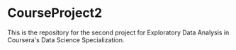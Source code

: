 # CourseProject2
This is the repository for the second project for Exploratory Data Analysis in Coursera's Data Science Specialization.
